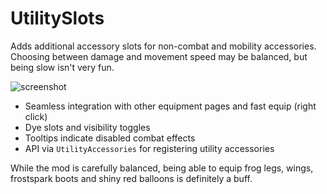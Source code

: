 # UtilitySlots
Adds additional accessory slots for non-combat and mobility accessories. Choosing between damage and movement speed may be balanced, but being slow isn't very fun.

![screenshot](https://i.imgur.com/udZa3im.png)

* Seamless integration with other equipment pages and fast equip (right click)
* Dye slots and visibility toggles
* Tooltips indicate disabled combat effects
* API via `UtilityAccessories` for registering utility accessories

While the mod is carefully balanced, being able to equip frog legs, wings, frostspark boots and shiny red balloons is definitely a buff.
